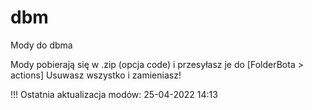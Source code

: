 # dbm
Mody do dbma

Mody pobierają się w .zip (opcja code)
i przesyłasz je do [FolderBota > actions] Usuwasz wszystko i zamieniasz!

!!!  Ostatnia aktualizacja modów: 25-04-2022 14:13
